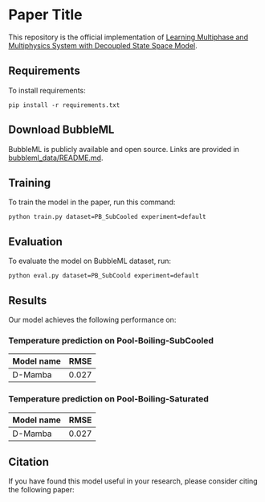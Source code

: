 # Paper Title

This repository is the official implementation of [Learning Multiphase and Multiphysics System with Decoupled State Space Model]().

## Requirements

To install requirements:

```setup
pip install -r requirements.txt
```

## Download BubbleML

BubbleML is publicly available and open source. Links are provided in [bubbleml_data/README.md](https://github.com/HPCForge/BubbleML/blob/main/bubbleml_data/README.md).

## Training

To train the model in the paper, run this command:

```train
python train.py dataset=PB_SubCooled experiment=default
```

## Evaluation

To evaluate the model on BubbleML dataset, run:

```eval
python eval.py dataset=PB_SubCoold experiment=default
```

## Results

Our model achieves the following performance on:

### Temperature prediction on Pool-Boiling-SubCooled
| Model name | RMSE  |
|------------|-------|
| D-Mamba    | 0.027 |

### Temperature prediction on Pool-Boiling-Saturated
| Model name | RMSE  |
|------------|-------|
| D-Mamba    | 0.027 |

## Citation

If you have found this model useful in your research, please consider citing the following paper:
```bibtex

```
